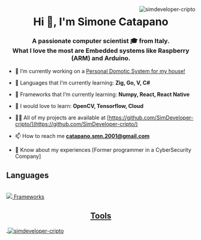<img align="right" src="https://komarev.com/ghpvc/?username=simdeveloper-cripto&label=Profile%20views&color=0e75b6&style=flat" alt="simdeveloper-cripto" /> </p>

<h1 align="center"> Hi 👋, I'm Simone Catapano </h1>
<h3 align="center"> A passionate computer scientist 🎓 from Italy. <br> What I love the most are Embedded systems like Raspberry (ARM) and Arduino. </h3>

- 🔭 I’m currently working on a [Personal Domotic System for my house!](https://github.com/SimDeveloper-cripto/Embedded-Domotic-System.git)

- 🌱 Languages that I’m currently learning: **Zig, Go, V, C#**

- 🌱 Frameworks that I’m currently learning: **Numpy, React, React Native**

- 🌱 I would love to learn: **OpenCV, Tensorflow, Cloud**

- 👨‍💻 All of my projects are available at [https://github.com/SimDeveloper-cripto/](https://github.com/SimDeveloper-cripto/)

- 📫 How to reach me **catapano.smn.2001@gmail.com**

- 📄 Know about my experiences [Former programmer in a CyberSecurity Company]

<h2 align="left"> Languages </h2> <br>
<div align="left">
  <a href="https://skillicons.dev">
    <img src="https://skillicons.dev/icons?i=c,c++,java,python>
  </a>
</div>

<h2 align="center"> Frameworks </h2>

<h2 align="center"> Tools </h2>

<p>&nbsp;<img align="center" src="https://github-readme-stats.vercel.app/api?username=simdeveloper-cripto&show_icons=true&locale=en" alt="simdeveloper-cripto" /></p>
